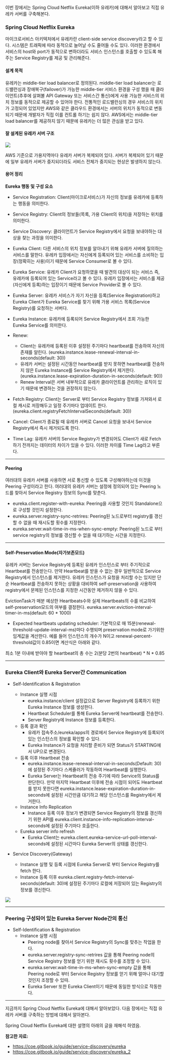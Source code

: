 이번 장에서는 Spring Cloud Netflix Eureka(이하 유레카)에 대해서 알아보고 직접 유레카 서버를 구축해본다.

### Spring Cloud Netflix Eureka

마이크로서비스 아키텍처에서 유레카란 client-side service discovery라고 할 수 있다.
시스템은 트래픽에 따라 동적으로 늘어날 수도 줄어들 수도 있다. 
이러한 환경에서 서비스의 host와 port가 동적으로 변하더라도 서비스 인스턴스를 호출할 수 있도록 해주는 Service Registry를 제공 및 관리해준다.

#### 설계 목적

유레카는 middle-tier load balancer로 정의된다.
middle-tier load balancer는 로드밸런싱과 장애복구(failover)가 가능한 middle-tier 서비스 환경을 구성 했을 때 클라이언트(추후에 살펴볼 API Gateway 또는 서비스간 통신)에게 사용 가능한 서비스의 위치 정보를 동적으로 제공할 수 있어야 한다.
전통적인 로드밸런싱의 경우 서비스의 위치가 고정되어 있었지만 AWS와 같은 클라우드 환경에서는 서버의 위치가 동적으로 변동되기 때문에 개발자가 직접 이를 컨트롤 하기는 쉽지 않다.
AWS에서는 middle-tier load balancer를 제공하지 않기 때문에 유레카는 더 많은 관심을 받고 있다.

#### 잘 설계된 유레카 서버 구조

![](image/eureka-server-architecture.png)

AWS 기준으로 가용지역마다 유레카 서버가 복제되어 있다.
서버가 복제되어 있기 때문에 일부 유레카 서버가 중지되더라도 서비스 전체가 중지되는 현상은 발생하지 않는다.

#### 용어 정리

**Eureka 행동 및 구성 요소**

* Service Registration: Client(마이크로서비스)가 자신의 정보를 유레카에 등록하는 행동을 의미한다.

* Service Registry: Client의 정보들(목록, 가용 Client의 위치)을 저장하는 위치를 의미한다.

* Service Discovery: 클라이언트가 Service Registry에서 요청을 보내야하는 대상을 찾는 과정을 의미한다.

* Eureka Client: 다른 서비스의 위치 정보를 알아내기 위해 유레카 서버에 질의하는 서비스를 말한다.
                 유레카 입장에서는 자신에게 등록되어 있는 서비스를 소비하는 입장(정확히는 사용)이기 때문에 Service Consumer로 볼 수 있다.

* Eureka Service: 유레카 Client가 요청하였을 때 발견의 대상이 되는 서비스 즉, 유레카에 등록되어 있는 Service라고 볼 수 있다. 
                  유레카 입장에서는 서비스를 제공(자신에게 등록)하는 입장이기 때문에 Service Provider로 볼 수 있다.

* Eureka Server: 유레카 서비스가 자기 자신을 등록(Service Registration)하고 Eureka Client가 Eureka Service를 찾기 위해 가용 서비스 목록(Service Registry)를 요청하는 서버다.

* Eureka Instance: 유레카에 등록되어 Service Registry에서 조회 가능한 Eureka Service를 의미한다.

* Renew:
  * Client는 유레카에 등록된 이후 설정된 주기마다 heartbeat를 전송하여 자신의 존재를 알린다. (eureka.instance.lease-renewal-interval-in-seconds(default: 30))
  * 유레카 서버는 설정된 시간동안 heartbeat를 받지 못하면 heartbeat를 전송하지 않은 Eureka Instance를 Service Registry에서 제거한다. (eureka.instance.lease-expiration-duration-in-seconds(default: 90))
  * Renew Interval은 서버 내부적으로 유레카 클라이언트를 관리하는 로직이 있기 때문에 변경하는 것을 권장하지 않는다.

* Fetch Registry: Client는 Server로 부터 Service Registry 정보를 가져와서 로컬 캐시로 저장해두고 일정 주기마다 업데이트 한다. (eureka.client.registryFetchIntervalSeconds(default: 30))

* Cancel: Client가 종료될 때 유레카 서버로 Cancel 요청을 보내서 Service Registry에서 즉시 제거되도록 한다.

* Time Lag: 유레카 서버의 Service Registry가 변경되어도 Client가 새로 Fetch 하기 전까지는 데이터의 차이가 있을 수 있다. 이러한 차이를 Time Lag라고 부른다.

---

#### Peering

여러대의 유레카 서버를 사용하면 서로 통신할 수 있도록 구성해야하는데 이것을 Peering 구성이라고 한다.
여러대의 유레카 서버는 설정에 정의되어 있는 Peering 노드를 찾아서 Service Registry 정보의 Sync를 맞춘다.

* eureka.client.register-with-eureka: Peering을 사용할 것인지 Standalone으로 구성할 것인지 설정한다.
* eureka.server.registry-sync-retrires: Peering된 노드로부터 registry를 갱신할 수 없을 때 재시도할 횟수를 지정한다.
* eureka.server.wait-time-in-ms-when-sync-empty: Peering된 노드로 부터 service registry의 정보를 갱신할 수 없을 때 대기하는 시간을 지정한다.

---

#### Self-Preservation Mode(자가보존모드)

유레카 서버는 Service Registry에 등록된 유레카 인스턴스로 부터 주기적으로 Heartbeat를 전송받는다.
만약 Heartbeat를 받을 수 없는 경우 일반적으로 Service Registry에서 인스턴스를 제거한다.
유레카 인스턴스가 요청을 처리할 수는 있지만 단순 Heartbeat를 전송하지 못하는 상황을 대비하여 self-preservation을 사용하여 registry에서 문제된 인스턴스를 지정한 시간동안 제거하지 않을 수 있다.

EvictionTask가 매분 예상한 Heartbeats수와 실제 Heartbeats의 수를 비교하여 self-preservation모드의 여부를 결정한다.
eureka.server.eviction-interval-timer-in-ms(default: 60 * 1000)

* Expected heartbeats updating scheduler: 기본적으로 매 15분(renewal-threshold-update-interval-ms)마다 수행되며 preservation mode로 가기위한 임계값을 계산한다.
예를 들어 인스턴스의 개수가 N이고 renewal-percent-threshold값이 0.85이면 계산식은 아래와 같다.

최소 1분 이내에 받아야 할 heartbeat의 총 수는 2(분당 2번의 heartbeat) * N * 0.85

---

### Eureka Client와 Eureka Server간 Communication

* Self-Identification & Registration
  * Instance 실행 시점
    * eureka.instance/client 설정값으로 Server Registry에 등록하기 위한 Eureka Instance 정보를 생성한다.
    * Heartbeat Scheduler를 통해 Eureka Server에 heartbeat를 전송한다.
    * Server Registry에 Instance 정보를 등록한다.
  * 등록 결과 확인
    * 유레카 접속주소/eureka/apps의 경로에서 Service Registry에 등록되어 있는 인스턴스의 정보를 확인할 수 있다.
    * Eureka Instance가 요청을 처리할 준비가 되면 Status가 STARTING에서 UP으로 변경된다.
  * 등록 이후 Heartbeat 전송
    * eureka.instance.lease-renewal-interval-in-seconds(Default: 30)에 설정된 주기마다 스케쥴러가 작동하여 Heartbeat를 실행한다.
    * Eureka Server는 Heartbeat의 전송 주기에 따라 Service의 Status를 판단한다. 
      만약 마지막 Heartbeat 이후에 전송 시점이 되어도 Heartbeat를 받지 못한다면 eureka.instance.lease-expiration-duration-in-seconds에 설정된 시간만큼 대기하고 해당 인스턴스를 Registry에서 제거한다.
  * Instance Info Replication
    * Instance 등록 이후 정보가 변경되면 Service Registry의 정보를 갱신하기 위한 API를 eureka.client.instance-info-replication-interval-seconds에 설정된 주기마다 호출한다.
  * Eureka server info refresh
    * Eureka Client는 eureka.client.eureka-service-url-poll-interval-seconds에 설정된 시간마다 Eureka Server의 상태를 갱신한다.

* Service Discovery(Gateway)
  * Instance 실행 및 등록 시점에 Eureka Server로 부터 Service Registry를 fetch 한다.
  * Instance 등록 이후 eureka.client.registry-fetch-interval-seconds(default: 30)에 설정된 주기마다 로컬에 저장되어 있는 Registry의 정보를 갱신한다.

![](image/gateway_process.png)

---

### Peering 구성되어 있는 Eureka Server Node간의 통신

* Self-Identification & Registration
  * Instance 실행 시점
    * Peering node를 찾아서 Service Registry의 Sync를 맞추는 작업을 한다.
    * eureka.server.registry-sync-retrires 값을 통해 Peering node의 Service Registry 정보를 얻기 위한 재시도 횟수를 조정할 수 있다.
    * eureka.server.wait-time-in-ms-when-sync-empty 값을 통해 Peering node로 부터 Service Registry 정보를 얻기 위해 얼마나 대기할 것인지 조정할 수 있따.
    * Eureka Server 또한 Eureka Client이기 때문에 동일한 방식으로 작동한다.

---

지금까지 Spring Cloud Netflix Eureka에 대해서 알아보았다.
다음 장에서는 직접 유레카 서버를 구축하는 방법에 대해서 알아본다.

Spring Cloud Netflix Eureka에 대한 설명의 아래의 글을 재해석 하였음.

**참고한 자료:** 
- https://coe.gitbook.io/guide/service-discovery/eureka
- https://coe.gitbook.io/guide/service-discovery/eureka_2